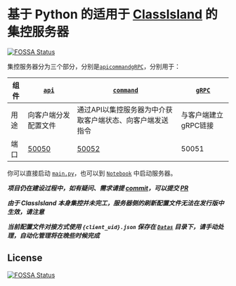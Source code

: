 # 基于 Python 的适用于 [ClassIsland](https://github.com/classisland/classisland) 的集控服务器
[![FOSSA Status](https://app.fossa.com/api/projects/git%2Bgithub.com%2Fkaokao221%2FClassIslandManagementServer.py.svg?type=shield)](https://app.fossa.com/projects/git%2Bgithub.com%2Fkaokao221%2FClassIslandManagementServer.py?ref=badge_shield)


集控服务器分为三个部分，分别是[`api`](./ManagementServer/api.py)[`command`](./ManagementServer/command.py)[`gRPC`](./ManagementServer/gRPC.py)，分别用于：

| 组件 | [`api`](./ManagementServer/api.py)   | [`command`](./ManagementServer/command.py) | [`gRPC`](./ManagementServer/gRPC.py) |
|----|--------------------------------------|--------------------------------------------|--------------------------------------|
| 用途 | 向客户端分发配置文件                           | 通过API以集控服务器为中介获取客户端状态、向客户端发送指令             | 与客户端建立gRPC链接                         |
| 端口 | [50050](http://127.0.0.1:50050/docs) | [50052](http://127.0.0.1:50052/docs)       | 50051                                |

你可以直接启动 [`main.py`](./main.py)，也可以到 [`Notebook`](./ServerPresentation.ipynb) 中启动服务器。

***项目仍在建设过程中，如有疑问、需求请提 [commit](https://github.com/kaokao221/ClassIslandManagementServer.py/issues/new)，可以提交 [PR](https://github.com/kaokao221/ClassIslandManagementServer.py/compare)***

***由于 ClassIsland 本身集控并未完工，服务器侧的刷新配置文件无法在发行版中生效，请注意***

***当前配置文件对接方式使用 `{client_uid}.json` 保存在 [`Datas`](./Datas) 目录下，请手动处理，自动化管理将在晚些时候完成***



## License
[![FOSSA Status](https://app.fossa.com/api/projects/git%2Bgithub.com%2Fkaokao221%2FClassIslandManagementServer.py.svg?type=large)](https://app.fossa.com/projects/git%2Bgithub.com%2Fkaokao221%2FClassIslandManagementServer.py?ref=badge_large)
